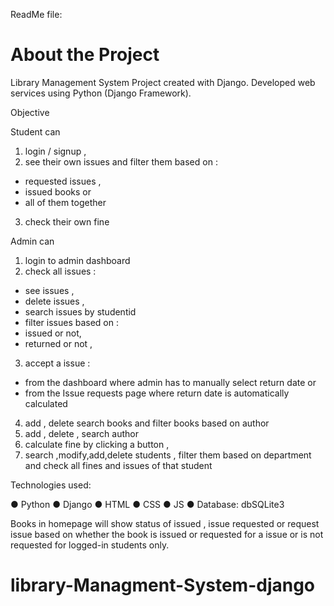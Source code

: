 ReadMe file:
# About the Project
Library Management System Project created with Django. Developed web services using Python (Django Framework).

Objective

Student can
1.	login / signup ,
2.	see their own issues and filter them based on :
-	requested issues ,
-	issued books or
-	all of them together
3.	check their own fine

Admin can

1.	login to admin dashboard
2.	check all issues :
-	see issues ,
-	delete issues ,
-	search issues by studentid
-	filter issues based on :
-	issued or not,
-	returned or not ,
3.	accept a issue :
-	from the dashboard where admin has to manually select return date or
-	from the Issue requests page where return date is automatically calculated
4.	add , delete search books and filter books based on author
5.	add , delete , search author
6.	calculate fine by clicking a button ,
7.	search ,modify,add,delete students , filter them based on department and check all fines and issues of that student

Technologies used:

●	Python
●	Django
●	HTML
●	CSS
●	JS
●	Database: dbSQLite3

Books in homepage will show status of issued , issue requested or request issue based on whether the book is issued or requested for a issue or is not requested for logged-in students only.

# library-Managment-System-django
